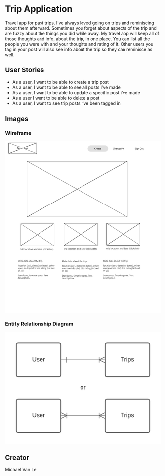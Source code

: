 # Trip Application

Travel app for past trips. I’ve always loved going on trips and reminiscing about them afterward. Sometimes you forget about aspects of the trip and are fuzzy about the things you did while away. My travel app will keep all of those thoughts and info, about the trip, in one place. You can list all the people you were with and your thoughts and rating of it. Other users you tag in your post will also see info about the trip so they can reminisce as well.

## User Stories
- As a user, I want to be able to create a trip post
- As a user, I want to be able to see all posts I’ve made
- As a user, I want to be able to update a specific post i’ve made
- As a user I want to be able to delete a post
- As a user, I want to see trip posts i’ve been tagged in

## Images
### Wireframe
![Trip App Wireframe](https://github.com/miketocoding/trip-app-client/blob/main/travel-app-wireframe.png)

### Entity Relationship Diagram
![Trip App ERD](https://github.com/miketocoding/trip-app-client/blob/main/travel-app-erd.png)

## Creator
Michael Van Le
